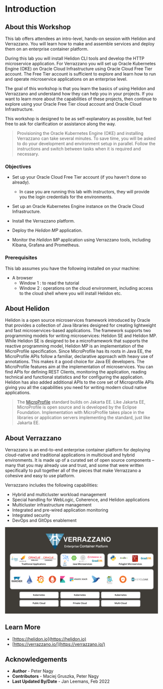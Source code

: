 # Introduction

## About this Workshop

This lab offers attendees an intro-level, hands-on session with Helidon and Verrazzano. You will learn how to make and assemble services and deploy them on an enterprise container platform.

During this lab you will install Helidon CLI tools and develop the HTTP microservice application. For Verrazzano you will set up Oracle Kubernetes Engine (OKE) on Oracle Cloud Infrastructure using Oracle Cloud Free Tier account. The Free Tier account is sufficient to explore and learn how to run and operate microservice applications on an enterprise level.

The goal of this workshop is that you learn the basics of using Helidon and Verrazzano and understand how they can help you in your projects. If you want to learn more about the capabilities of these projects, then continue to explore using your Oracle Free Tier cloud account and Oracle Cloud Infrastructure.

This workshop is designed to be as self-explanatory as possible, but feel free to ask for clarification or assistance along the way.

>Provisioning the Oracle Kubernetes Engine (OKE) and installing Verrazzano can take several minutes. To save time, you will be asked to do your development and environment setup in parallel. Follow the instructions and switch between tasks when it is required and necessary.

### Objectives

* Set up your Oracle Cloud Free Tier account (if you haven't done so already).
  * In case you are running this lab with instructors, they will provide you the login credentials for the environments.

* Set up an Oracle Kubernetes Engine instance on the Oracle Cloud Infrastructure.
* Install the Verrazzano platform.
* Deploy the *Helidon MP* application.
* Monitor the *Helidon MP* application using Verrazzano tools, including Kibana, Grafana and Prometheus.

### Prerequisites
This lab assumes you have the following installed on your machine:
* A browser
  * Window 1 : to read the tutorial
  * Window 2 : operations on the cloud environment, including access to the cloud shell where you will install Helidon etc.



## About Helidon
Helidon is a open source microservices framework introduced by Oracle that provides a collection of Java libraries designed for creating lightweight and fast microservices-based applications. The framework supports two programming models for writing microservices: Helidon SE and Helidon MP.
While Helidon SE is designed to be a microframework that supports the reactive programming model, Helidon MP is an implementation of the MicroProfile specification. Since MicroProfile has its roots in Java EE, the MicroProfile APIs follow a familiar, declarative approach with heavy use of annotations. This makes it a good choice for Java EE developers.
The MicroProfile features aim at the implementation of microservices. You can find APIs for defining REST Clients, monitoring the application, reading technical and functional statistics and for configuring the application.
Helidon has also  added additional APIs to the core set of Microprofile APIs giving you all the capabilities you need for writing modern cloud native applications.

> The [MicroProfile](https://microprofile.io/) standard builds on Jakarta EE. Like Jakarta EE, MicroProfile is open source and is developed by the Eclipse Foundation. Implementation with MicroProfile takes place in the libraries or application servers implementing the standard, just like Jakarta EE.

## About Verrazzano
Verrazzano is an end-to-end enterprise container platform for deploying cloud-native and traditional applications in multicloud and hybrid environments. It is made up of a curated set of open source components – many that you may already use and trust, and some that were written specifically to pull together all of the pieces that make Verrazzano a cohesive and easy to use platform.

Verrazzano includes the following capabilities:
- Hybrid and multicluster workload management
- Special handling for WebLogic, Coherence, and Helidon applications
- Multicluster infrastructure management
- Integrated and pre-wired application monitoring
- Integrated security
- DevOps and GitOps enablement

![Verrazzano](images/verrazzano.png)


## Learn More

* [https://helidon.io](https://helidon.io)
* [https://verrazzano.io/](https://verrazzano.io/)

## Acknowledgements

* **Author** -  Peter Nagy
* **Contributors** - Maciej Gruszka, Peter Nagy
* **Last Updated By/Date** - Jan Leemans, Feb 2022
